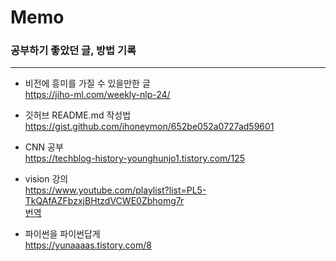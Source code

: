 # Memo
### 공부하기 좋았던 글, 방법 기록
--------------------------------

 - 비전에 흥미를 가질 수 있을만한 글     
https://jiho-ml.com/weekly-nlp-24/

 - 깃허브 README.md 작성법     
 https://gist.github.com/ihoneymon/652be052a0727ad59601
 
 - CNN 공부     
 https://techblog-history-younghunjo1.tistory.com/125
 
 - vision 강의     
 https://www.youtube.com/playlist?list=PL5-TkQAfAZFbzxjBHtzdVCWE0Zbhomg7r     
 [번역](https://kmiiiaa.tistory.com/category/Deep%20Learning%20for%20Computer%20Vision)
 
- 파이썬을 파이썬답게     
https://yunaaaas.tistory.com/8
